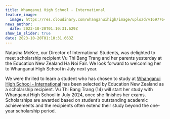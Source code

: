 ```yaml
---
title: Whanganui High School - International
feature_image:
  image: https://res.cloudinary.com/whanganuihigh/image/upload/v1697764317/News/Tash_McKee.jpg
news_author:
  date: 2023-10-20T01:10:31.629Z
show_in_slider: true
date: 2023-10-20T01:10:31.663Z
---
```

Natasha McKee, our Director of International Students, was delighted to meet scholarship recipient Vu Thi Bang Trang and her parents yesterday at the Education New Zealand Ha Noi Fair. We look forward to welcoming her to Whanganui High School in July next year.

We were thrilled to learn a student who has chosen to study at [Whanganui High School - International](https://www.facebook.com/WhanganuiHighInternational?__cft__[0]=AZXEzW7VcV-jjJTQ-qp7I0UlIbymIYvXPku7fUJZvKIDOo_bKSYCKPhCrA4-tKn4X0TieQRyCDicyP_RI2Cf-RY5RZVlA2LsVfSrjRUNhV5rQ8cvMmBFxEZH05jxxbJolRCFoynnHRQOrOAO7SAXsz2SAKwarANMgZ08xZdoNuJAIYRg120Z6t6vkCKCv1Digl6blJfB0ZTmV41J5JcSSF7P&__tn__=-]K-y-R) has been selected by Education New Zealand as a scholarship [](<>)recipient. Vu Thi Bang Trang (14) will start her study with Whanganui High School in July 2024, once she finishes her exams. Scholarships are awarded based on student’s outstanding academic achievements and the recipients often extend their study beyond the one-year scholarship period.